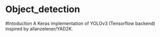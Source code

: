 # Object_detection
#Intoduction
A Keras implementation of YOLOv3 (Tensorflow backend) inspired by allanzelener/YAD2K.

